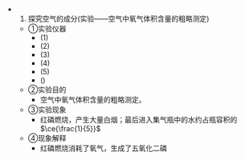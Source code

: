-
  1. 探究空气的成分(实验——空气中氧气体积含量的粗略测定)
	- ①实验仪器
		- (1)
		- (2)
		- (3)
		- (4)
		- (5)
		- ()
	- ②实验目的
		- 空气中氧气体积含量的粗略测定。
	- ③实验现象
		- 红磷燃烧，产生大量白烟；最后进入集气瓶中的水约占瓶容积的$\ce{\frac{1}{5}}$
	- ④现象解释
		- 红磷燃烧消耗了氧气，生成了五氧化二磷